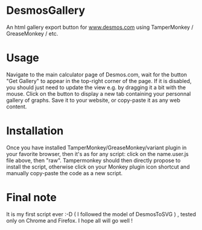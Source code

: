 # DesmosGallery
An html gallery export button for www.desmos.com using TamperMonkey / GreaseMonkey / etc.

# Usage
Navigate to the main calculator page of Desmos.com, wait for the button "Get Gallery" to appear in the top-right corner of the page. If it is disabled, you should just need to update the view e.g. by dragging it a bit with the mouse. Click on the button to display a new tab containing your personnal gallery of graphs. Save it to your website, or copy-paste it as any web content.

# Installation
Once you have installed TamperMonkey/GreaseMonkey/variant plugin in your favorite browser, then it's as for any script: click on the name.user.js file above, then "raw". Tampermonkey should then directly propose to install the script, otherwise click on your Monkey plugin icon shortcut and manually copy-paste the code as a new script.

# Final note
It is my first script ever :-D ( I followed the model of DesmosToSVG ) , tested only on Chrome and Firefox. 
I hope all will go well ! 
